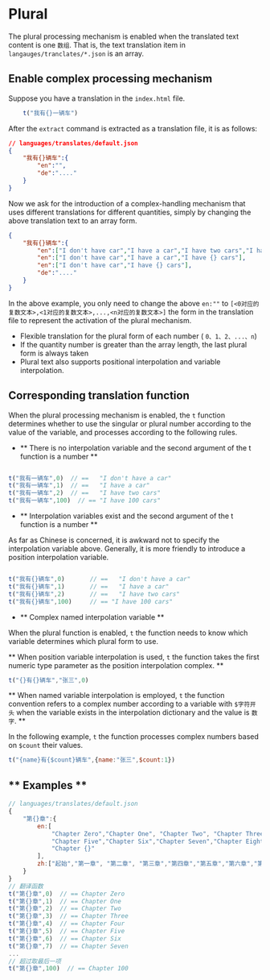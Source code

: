 # Plural <!-- {docsify-ignore-all} -->

The plural processing mechanism is enabled when the translated text content is one `数组`. That is, the text translation item in `langauges/tranclates/*.json` is an array.

## Enable complex processing mechanism
Suppose you have a translation in the `index.html` file.
```javascript
    t("我有{}一辆车")
```
After the `extract` command is extracted as a translation file, it is as follows:
```json
// languages/translates/default.json
{
    "我有{}辆车":{
        "en":"",
        "de":"...." 
    }
}
```
Now we ask for the introduction of a complex-handling mechanism that uses different translations for different quantities, simply by changing the above translation text to an array form.
```json
{
    "我有{}辆车":{
        "en":["I don't have car","I have a car","I have two cars","I have {} cars"],
        "en":["I don't have car","I have a car","I have {} cars"],
        "en":["I don't have car","I have {} cars"],
        "de":"...." 
    }
}
```
In the above example, you only need to change the above `en:""` to `[<0对应的复数文本>,<1对应的复数文本>,...,<n对应的复数文本>]` the form in the translation file to represent the activation of the plural mechanism.
- Flexible translation for the plural form of each number ( `0、1、2、...、n`)
- If the quantity number is greater than the array length, the last plural form is always taken
- Plural text also supports positional interpolation and variable interpolation.


## Corresponding translation function


When the plural processing mechanism is enabled, the `t` function determines whether to use the singular or plural number according to the value of the variable, and processes according to the following rules.


- ** There is no interpolation variable and the second argument of the t function is a number **

```javascript

t("我有一辆车",0)  // ==   "I don't have a car"
t("我有一辆车",1)  // ==   "I have a car"
t("我有一辆车",2)  // ==   "I have two cars"
t("我有一辆车",100)  // == "I have 100 cars"
```

- ** Interpolation variables exist and the second argument of the t function is a number **

As far as Chinese is concerned, it is awkward not to specify the interpolation variable above. Generally, it is more friendly to introduce a position interpolation variable.
```javascript

t("我有{}辆车",0)  		// ==   "I don't have a car"
t("我有{}辆车",1)  		// ==   "I have a car"
t("我有{}辆车",2)  		// ==   "I have two cars"
t("我有{}辆车",100)  	// == "I have 100 cars"
```

- ** Complex named interpolation variable **

When the plural function is enabled, `t` the function needs to know which variable determines which plural form to use.

** When position variable interpolation is used, `t` the function takes the first numeric type parameter as the position interpolation complex. **


```javascript
t("{}有{}辆车","张三",0)
```

** When named variable interpolation is employed, `t` the function convention refers to a complex number according to a variable with `$字符开头` when the variable exists in the interpolation dictionary and the value is `数字`. **

In the following example, `t` the function processes complex numbers based on `$count` their values.

```javascript
t("{name}有{$count}辆车",{name:"张三",$count:1})
```

## ** Examples **

```javascript
// languages/translates/default.json
{
    "第{}章":{
        en:[
            "Chapter Zero","Chapter One", "Chapter Two", "Chapter Three","Chapter Four",
            "Chapter Five","Chapter Six","Chapter Seven","Chapter Eight","Chapter Nine",
            "Chapter {}"
        ],
        zh:["起始","第一章", "第二章", "第三章","第四章","第五章","第六章","第七章","第八章","第九章",“第{}章”]
    }
}
// 翻译函数
t("第{}章",0)  // == Chapter Zero
t("第{}章",1)  // == Chapter One
t("第{}章",2)  // == Chapter Two
t("第{}章",3)  // == Chapter Three
t("第{}章",4)  // == Chapter Four
t("第{}章",5)  // == Chapter Five
t("第{}章",6)  // == Chapter Six
t("第{}章",7)  // == Chapter Seven
...
// 超过取最后一项
t("第{}章",100)  // == Chapter 100
```
